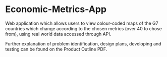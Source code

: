 # Economic-Metrics-App
Web application which allows users to view colour-coded maps of the G7 countries which change according to the chosen metrics (over 40 to chose from), using real world data accessed through API.

Further explanation of problem identification, design plans, developing and testing can be found on the Product Outline PDF.
